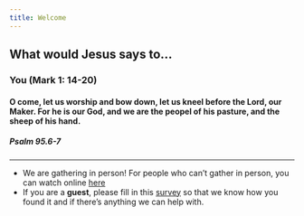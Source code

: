 ```yaml
---
title: Welcome
---
```


## What would Jesus says to...
### You (Mark 1: 14-20)

#### O come, let us worship and bow down, let us kneel before the Lord, our Maker. For he is our God, and we are the peopel of his pasture, and the sheep of his hand. 

##### Psalm 95.6-7

---
- We are gathering in person! For people who can’t gather in person, you can watch online [here](https://stgeorgeshurstville.org.au/sunday-english-online)
- If you are a **guest**, please fill in this [survey](https://tinyurl.com/SGHACsurvey) so that we know how you found it and if there’s anything we can help with.
